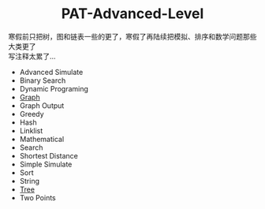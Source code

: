 <h1 align = "center">PAT-Advanced-Level</h1>

寒假前只把树，图和链表一些的更了，寒假了再陆续把模拟、排序和数学问题那些大类更了<br>写注释太累了...
* Advanced Simulate
* Binary Search
* Dynamic Programing
* [Graph](https://github.com/LT-IssacF/PAT-Advanced-Level/tree/main/Graph)
* Graph Output
* Greedy
* Hash
* Linklist
* Mathematical
* Search
* Shortest Distance
* Simple Simulate
* Sort
* String
* [Tree](https://github.com/LT-IssacF/PAT-Advanced-Level/tree/main/Tree)
* Two Points
